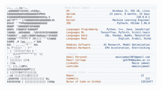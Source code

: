 <picture>
  <source srcset="https://raw.githubusercontent.com/mmazinjameel/mmazinjameel/main/dark_mode.svg?v=1753846058" media="(prefers-color-scheme: dark)">
  <img src="https://raw.githubusercontent.com/mmazinjameel/mmazinjameel/main/light_mode.svg?v=1753846058">
</picture>
